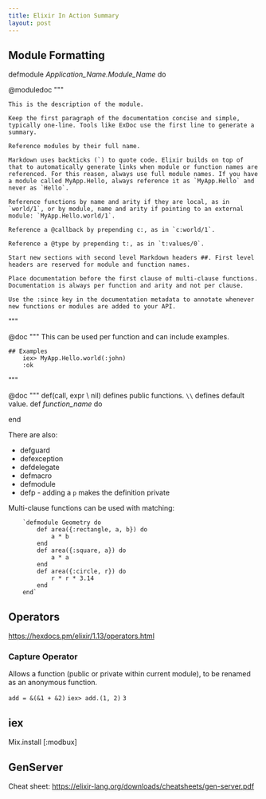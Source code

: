 ```yaml
---
title: Elixir In Action Summary
layout: post
---
```



## Module Formatting

defmodule *Application_Name.Module_Name* do

@moduledoc """

	This is the description of the module.
	
	Keep the first paragraph of the documentation concise and simple, typically one-line. Tools like ExDoc use the first line to generate a summary.
	
	Reference modules by their full name.
	
	Markdown uses backticks (`) to quote code. Elixir builds on top of that to automatically generate links when module or function names are referenced. For this reason, always use full module names. If you have a module called MyApp.Hello, always reference it as `MyApp.Hello` and never as `Hello`.
	
	Reference functions by name and arity if they are local, as in `world/1`, or by module, name and arity if pointing to an external module: `MyApp.Hello.world/1`.
	
	Reference a @callback by prepending c:, as in `c:world/1`.
	
	Reference a @type by prepending t:, as in `t:values/0`.
	
	Start new sections with second level Markdown headers ##. First level headers are reserved for module and function names.
	
	Place documentation before the first clause of multi-clause functions. Documentation is always per function and arity and not per clause.
	
	Use the :since key in the documentation metadata to annotate whenever new functions or modules are added to your API.

"""

@doc """
	This can be used per function and can include examples.

	## Examples
		iex> MyApp.Hello.world(:john)
		:ok
"""

@doc """ def(call, expr \\ nil) defines public functions. `\\` defines default value.
def *function_name* do

end

There are also:
- defguard
- defexception
- defdelegate
- defmacro
- defmodule
- defp - adding a `p` makes the definition private


Multi-clause functions can be used with matching:

		`defmodule Geometry do
			def area({:rectangle, a, b}) do
				a * b
			end	
			def area({:square, a}) do
				a * a
			end
			def area({:circle, r}) do
				r * r * 3.14
			end
		end`


## Operators
https://hexdocs.pm/elixir/1.13/operators.html

### Capture Operator
Allows a function (public or private within current module), to be renamed as an anonymous function.

`add = &(&1 + &2)`
`iex> add.(1, 2)`
`3`


## iex

Mix.install [:modbux]

## GenServer

Cheat sheet: https://elixir-lang.org/downloads/cheatsheets/gen-server.pdf 


